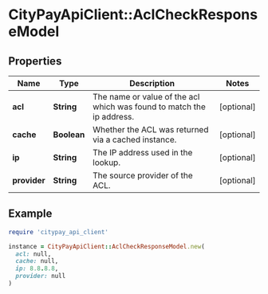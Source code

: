 # CityPayApiClient::AclCheckResponseModel

## Properties

| Name | Type | Description | Notes |
| ---- | ---- | ----------- | ----- |
| **acl** | **String** | The name or value of the acl which was found to match the ip address. | [optional] |
| **cache** | **Boolean** | Whether the ACL was returned via a cached instance. | [optional] |
| **ip** | **String** | The IP address used in the lookup. | [optional] |
| **provider** | **String** | The source provider of the ACL. | [optional] |

## Example

```ruby
require 'citypay_api_client'

instance = CityPayApiClient::AclCheckResponseModel.new(
  acl: null,
  cache: null,
  ip: 8.8.8.8,
  provider: null
)
```

